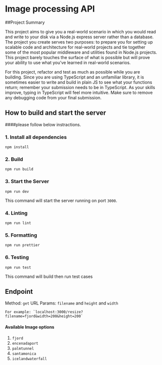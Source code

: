 ﻿# Image processing API
 
##Project Summary

This project aims to give you a real-world scenario in which you would read and write to your disk via a Node.js express server rather than a database. The project you create serves two purposes: to prepare you for setting up scalable code and architecture for real-world projects and tie together some of the most popular middleware and utilities found in Node.js projects. This project barely touches the surface of what is possible but will prove your ability to use what you’ve learned in real-world scenarios.

For this project, refactor and test as much as possible while you are building. Since you are using TypeScript and an unfamiliar library, it is sometimes easier to write and build in plain JS to see what your functions return; remember your submission needs to be in TypeScript. As your skills improve, typing in TypeScript will feel more intuitive. Make sure to remove any debugging code from your final submission.

## How to build and start the server

####please follow below instractions.

### 1. Install all dependencies

`npm install`

### 2. Build

`npm run build`

### 3. Start the Server

`npm run dev`

This command will start the server running on port `3000`.

### 4. Linting

`npm run lint`

### 5. Formatting

`npm run prettier`

### 6. Testing

`npm run test`

This command will build then run test cases

## Endpoint

Method: `get`
URL Params: `filename` and `height` and `width`

    For example: `localhost:3000/resize?filename=fjord&width=200&height=200`

#### Available Image options

1. `fjord`
2. `encenadaport`
3. `palmtunnel`
4. `santamonica`
5. `icelandwaterfall`

